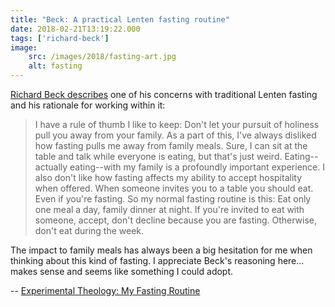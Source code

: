```yaml
---
title: "Beck: A practical Lenten fasting routine"
date: 2018-02-21T13:19:22.000
tags: ['richard-beck']
image:
    src: /images/2018/fasting-art.jpg
    alt: fasting
---
```


[Richard Beck describes](http://experimentaltheology.blogspot.com/2018/02/my-fasting-routine.html) one of his concerns with traditional Lenten fasting and his rationale for working within it:

> I have a rule of thumb I like to keep: Don't let your pursuit of holiness pull you away from your family. As a part of this, I've always disliked how fasting pulls me away from family meals. Sure, I can sit at the table and talk while everyone is eating, but that's just weird. Eating--actually eating--with my family is a profoundly important experience. I also don't like how fasting affects my ability to accept hospitality when offered. When someone invites you to a table you should eat. Even if you're fasting. So my normal fasting routine is this: Eat only one meal a day, family dinner at night. If you're invited to eat with someone, accept, don't decline because you are fasting. Otherwise, don't eat during the week.

The impact to family meals has always been a big hesitation for me when thinking about this kind of fasting. I appreciate Beck's reasoning here... makes sense and seems like something I could adopt.

\-- [Experimental Theology: My Fasting Routine](http://experimentaltheology.blogspot.com/2018/02/my-fasting-routine.html)
